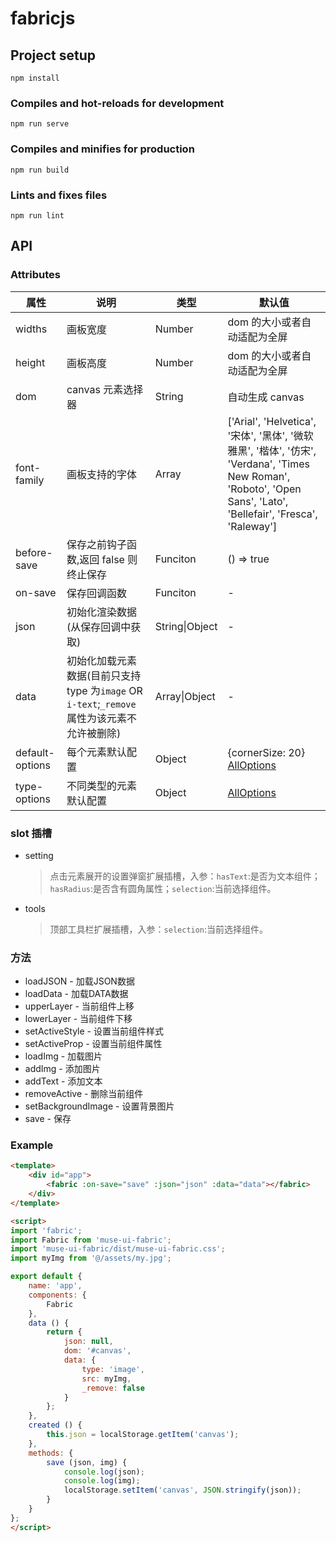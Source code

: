 # fabricjs

## Project setup

```
npm install
```

### Compiles and hot-reloads for development

```
npm run serve
```

### Compiles and minifies for production

```
npm run build
```

### Lints and fixes files

```
npm run lint
```

## API

### Attributes

| 属性            | 说明                                                                                        | 类型           | 默认值                                                                                                                                                            |
| --------------- | ------------------------------------------------------------------------------------------- | -------------- | ----------------------------------------------------------------------------------------------------------------------------------------------------------------- |
| widths          | 画板宽度                                                                                    | Number         | dom 的大小或者自动适配为全屏                                                                                                                                      |
| height          | 画板高度                                                                                    | Number         | dom 的大小或者自动适配为全屏                                                                                                                                      |
| dom             | canvas 元素选择器                                                                           | String         | 自动生成 canvas                                                                                                                                                   |
| font-family     | 画板支持的字体                                                                              | Array          | ['Arial', 'Helvetica', '宋体', '黑体', '微软雅黑', '楷体', '仿宋', 'Verdana', 'Times New Roman', 'Roboto', 'Open Sans', 'Lato', 'Bellefair', 'Fresca', 'Raleway'] |
| before-save     | 保存之前钩子函数,返回 false 则终止保存                                                      | Funciton       | () => true                                                                                                                                                        |
| on-save         | 保存回调函数                                                                                | Funciton       | -                                                                                                                                                                 |
| json            | 初始化渲染数据(从保存回调中获取)                                                            | String&#124;Object | -                                                                                                                                                                 |
| data            | 初始化加载元素数据(目前只支持 type 为`image` OR `i-text`;`_remove`属性为该元素不允许被删除) | Array&#124;Object  | -                                                                                                                                                                 |
| default-options | 每个元素默认配置                                                                            | Object         | {cornerSize: 20} [AllOptions](http://fabricjs.com/docs/fabric.Object.html)                                                                                        |
| type-options    | 不同类型的元素默认配置                                                                      | Object         | [AllOptions](http://fabricjs.com/docs/fabric.Object.html)                                                                                                         |

### slot 插槽
* setting
    > 点击元素展开的设置弹窗扩展插槽，入参：`hasText`:是否为文本组件；`hasRadius`:是否含有圆角属性；`selection`:当前选择组件。
    
* tools
    > 顶部工具栏扩展插槽，入参：`selection`:当前选择组件。

### 方法
* loadJSON - 加载JSON数据
* loadData - 加载DATA数据
* upperLayer - 当前组件上移
* lowerLayer - 当前组件下移
* setActiveStyle - 设置当前组件样式
* setActiveProp - 设置当前组件属性
* loadImg - 加载图片
* addImg - 添加图片
* addText - 添加文本
* removeActive - 删除当前组件
* setBackgroundImage - 设置背景图片
* save - 保存

### Example

```html
<template>
    <div id="app">
        <fabric :on-save="save" :json="json" :data="data"></fabric>
    </div>
</template>

<script>
import 'fabric';
import Fabric from 'muse-ui-fabric';
import 'muse-ui-fabric/dist/muse-ui-fabric.css';
import myImg from '@/assets/my.jpg';

export default {
    name: 'app',
    components: {
        Fabric
    },
    data () {
        return {
            json: null,
            dom: '#canvas',
            data: {
                type: 'image',
                src: myImg,
                _remove: false
            }
        };
    },
    created () {
        this.json = localStorage.getItem('canvas');
    },
    methods: {
        save (json, img) {
            console.log(json);
            console.log(img);
            localStorage.setItem('canvas', JSON.stringify(json));
        }
    }
};
</script>
```
